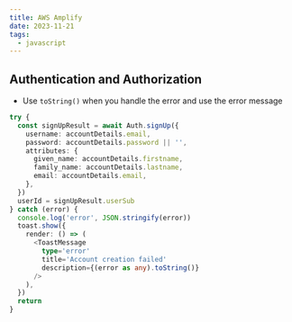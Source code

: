 ```yaml
---
title: AWS Amplify
date: 2023-11-21
tags:
  - javascript
---
```


## Authentication and Authorization

- Use `toString()` when you handle the error and use the error message

```typescript
try {
  const signUpResult = await Auth.signUp({
    username: accountDetails.email,
    password: accountDetails.password || '',
    attributes: {
      given_name: accountDetails.firstname,
      family_name: accountDetails.lastname,
      email: accountDetails.email,
    },
  })
  userId = signUpResult.userSub
} catch (error) {
  console.log('error', JSON.stringify(error))
  toast.show({
    render: () => (
      <ToastMessage
        type='error'
        title='Account creation failed'
        description={(error as any).toString()}
      />
    ),
  })
  return
}
```


